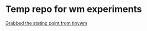 # Temp repo for wm experiments

[Grabbed the stating point from tinywm](https://github.com/mackstann/tinywm)